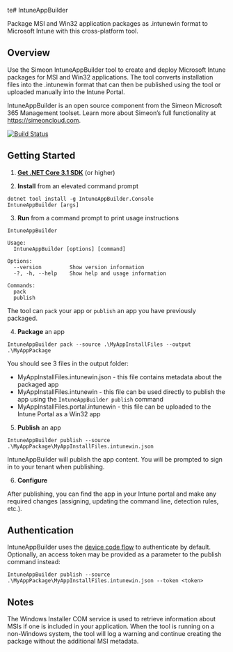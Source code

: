 te# IntuneAppBuilder

Package MSI and Win32 application packages as .intunewin format to Microsoft Intune with this cross-platform tool.

## Overview

Use the Simeon IntuneAppBuilder tool to create and deploy Microsoft Intune packages for MSI and Win32 applications. The
tool converts installation files into the .intunewin format that can then be published using the tool or uploaded
manually into the Intune Portal.

IntuneAppBuilder is an open source component from the Simeon Microsoft 365 Management toolset. Learn more about Simeon’s
full functionality at https://simeoncloud.com.

[![Build Status](https://github.com/simeoncloud/IntuneAppBuilder/actions/workflows/ci.yml/badge.svg?branch=master)](https://github.com/simeoncloud/IntuneAppBuilder/actions/workflows/ci.yml?query=branch%3Amaster)

## Getting Started

1. **[Get .NET Core 3.1 SDK](https://dotnet.microsoft.com/download)** (or higher)

2. **Install** from an elevated command prompt

```
dotnet tool install -g IntuneAppBuilder.Console
IntuneAppBuilder [args]
```

3. **Run** from a command prompt to print usage instructions

```
IntuneAppBuilder 

Usage:
  IntuneAppBuilder [options] [command]

Options:
  --version         Show version information
  -?, -h, --help    Show help and usage information

Commands:
  pack
  publish

```

The tool can ```pack``` your app or ```publish``` an app you have previously packaged.

4. **Package** an app

```
IntuneAppBuilder pack --source .\MyAppInstallFiles --output .\MyAppPackage
```

You should see 3 files in the output folder:

- MyAppInstallFiles.intunewin.json - this file contains metadata about the packaged app
- MyAppInstallFiles.intunewin - this file can be used directly to publish the app using
  the ```IntuneAppBuilder publish``` command
- MyAppInstallFiles.portal.intunewin - this file can be uploaded to the Intune Portal as a Win32 app

5. **Publish** an app

```
IntuneAppBuilder publish --source .\MyAppPackage\MyAppInstallFiles.intunewin.json
```

IntuneAppBuilder will publish the app content. You will be prompted to sign in to your tenant when publishing.

6. **Configure**

After publishing, you can find the app in your Intune portal and make any required changes (assigning, updating the
command line, detection rules, etc.).

## Authentication

IntuneAppBuilder uses
the [device code flow](https://learn.microsoft.com/en-us/azure/active-directory/develop/scenario-desktop-acquire-token-device-code-flow)
to authenticate by default. Optionally, an access token may be provided as a parameter to the publish command instead:

```
IntuneAppBuilder publish --source .\MyAppPackage\MyAppInstallFiles.intunewin.json --token <token>
```

## Notes

The Windows Installer COM service is used to retrieve information about MSIs if one is included in your application.
When the tool is running on a non-Windows system, the tool will log a warning and continue creating the package without
the additional MSI metadata.
